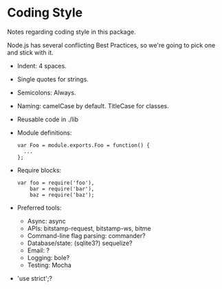 # Coding Style

Notes regarding coding style in this package.

Node.js has several conflicting Best Practices, so we're going to pick one and
stick with it.


* Indent: 4 spaces.

* Single quotes for strings.

* Semicolons: Always.

* Naming: camelCase by default. TitleCase for classes.

* Reusable code in ./lib

* Module definitions:
  ```
  var Foo = module.exports.Foo = function() {
    ...
  };
  ```

* Require blocks:
  ```
  var foo = require('foo'),
      bar = require('bar'),
      baz = require('baz');
  ```

* Preferred tools:
  * Async: async
  * APIs: bitstamp-request, bitstamp-ws, bitme
  * Command-line flag parsing: commander?
  * Database/state: (sqlite3?) sequelize?
  * Email: ?
  * Logging: bole?
  * Testing: Mocha

* 'use strict';?
